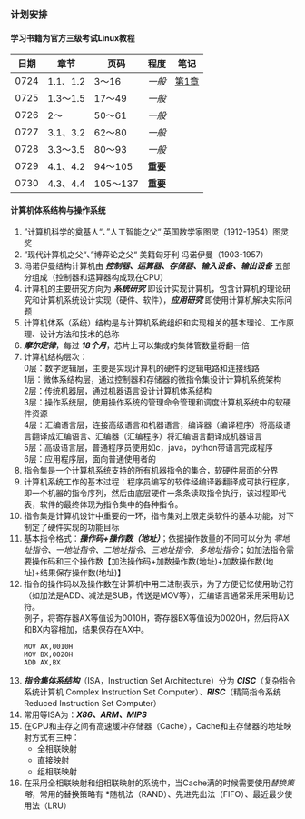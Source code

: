 ### 计划安排
#### 学习书籍为官方三级考试Linux教程
| 日期  |   章节  |   页码   |  程度  | 笔记 |
| ---  |   ---   |   ---   |  ---  | --- |
| 0724 | 1.1、1.2 | 3～16    | *一般* | [第1章](#计算机体系结构与操作系统)|
| 0725 | 1.3～1.5 | 17～49   | *一般* |     |
| 0726 | 2～      | 50～61   | *一般* |     |
| 0727 | 3.1、3.2 | 62～80   | *一般* |     |
| 0728 | 3.3～3.5 | 80～93   | *一般* |     |
| 0729 | 4.1、4.2 | 94～105  | **重要** |     |
| 0730 | 4.3、4.4 | 105～137 | **重要** |     |

#### 计算机体系结构与操作系统
1. ”计算机科学的奠基人“、”人工智能之父“ 英国数学家图灵（1912-1954）图灵奖
2. ”现代计算机之父“、”博弈论之父“ 美籍匈牙利 冯诺伊曼（1903-1957）
3. 冯诺伊曼结构计算机由 ***控制器、运算器、存储器、输入设备、输出设备*** 五部分组成（控制器和运算器构成现在CPU）
4. 计算机的主要研究方向为 ***系统研究*** 即设计实现计算机，包含计算机的理论研究和计算机系统设计实现（硬件、软件），***应用研究*** 即使用计算机解决实际问题
5. 计算机体系（系统）结构是与计算机系统组织和实现相关的基本理论、工作原理、设计方法和技术的总称
6. ***摩尔定律***，每过 ***18个月***，芯片上可以集成的集体管数量将翻一倍
7. 计算机结构层次：     
    0层：数字逻辑层，主要是实现计算机的硬件的逻辑电路和连接线路     
    1层：微体系结构层，通过控制器和存储器的微指令集设计计算机系统架构   
    2层：传统机器层，通过机器语言设计计算机体系结构     
    3层：操作系统层，使用操作系统的管理命令管理和调度计算机系统中的软硬件资源       
    4层：汇编语言层，连接高级语言和机器语言，编译器（编译程序）将高级语言翻译成汇编语言、汇编器（汇编程序）将汇编语言翻译成机器语言     
    5层：高级语言层，普通程序员使用如c，java，python带语言完成程序      
    6层：应用程序层，面向普通使用者的       
8. 指令集是一个计算机系统支持的所有机器指令的集合，软硬件层面的分界
9. 计算机系统工作的基本过程：程序员编写的软件经编译器翻译成可执行程序，即一个机器的指令序列，然后由底层硬件一条条读取指令执行，该过程即代表，软件的最终体现为指令集中的各种指令。
10. 指令集是计算机设计中重要的一环，指令集对上限定类软件的基本功能，对下制定了硬件实现的功能目标
11. 基本指令格式：***操作码+操作数（地址）***；依据操作数量的不同可以分为 *零地址指令、一地址指令、二地址指令、三地址指令、多地址指令*；如加法指令需要操作码和三个操作数【加法操作码+加数操作数(地址)+加数操作数(地址)+结果保存操作数(地址)】
12. 指令的操作码以及操作数在计算机中用二进制表示，为了方便记忆使用助记符（如加法是ADD、减法是SUB，传送是MOV等），汇编语言通常采用采用助记符。       
    例子，将寄存器AX等值设为0010H，寄存器BX等值设为0020H，然后将AX和BX内容相加，结果保存在AX中。   
    ```     
    MOV AX,0010H    
    MOV BX,0020H    
    ADD AX,BX   
    ```
13. ***指令集体系结构***（ISA，Instruction Set Architecture）分为 ***CISC***（复杂指令系统计算机 Complex Instruction Set Computer）、***RISC***（精简指令系统 Reduced Instruction Set Computer）
14. 常用等ISA为：***X86、ARM、MIPS***
15. 在CPU和主存之间有高速缓冲存储器（Cache），Cache和主存储器的地址映射方式有三种：
    * 全相联映射
    * 直接映射
    * 组相联映射
16. 在采用全相联映射和组相联映射的系统中，当Cache满的时候需要使用*替换策略*，常用的替换策略有 *随机法（RAND）、先进先出法（FIFO）、最近最少使用法（LRU）
